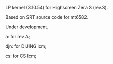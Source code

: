 LP kernel (3.10.54) for Highscreen Zera S (rev.S).

Based on SRT source code for mt6582. 

Under development.


a: for rev A;

djn: for DIJING lcm;

cs: for CS lcm;

